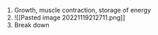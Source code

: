 1. Growth, muscle contraction, storage of energy
2. ![[Pasted image 20221119212711.png]]
3. Break down 